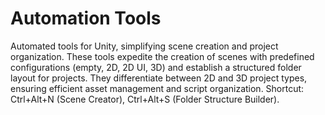 # Automation Tools


Automated tools for Unity, simplifying scene creation and project organization. These tools expedite the creation of scenes with predefined configurations (empty, 2D, 2D UI, 3D) and establish a structured folder layout for projects. They differentiate between 2D and 3D project types, ensuring efficient asset management and script organization. Shortcut: Ctrl+Alt+N (Scene Creator), Ctrl+Alt+S (Folder Structure Builder).

